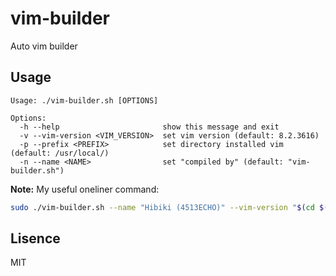 # vim-builder

Auto vim builder

## Usage
```
Usage: ./vim-builder.sh [OPTIONS]

Options:
  -h --help                       show this message and exit
  -v --vim-version <VIM_VERSION>  set vim version (default: 8.2.3616)
  -p --prefix <PREFIX>            set directory installed vim (default: /usr/local/)
  -n --name <NAME>                set "compiled by" (default: "vim-builder.sh")
```

**Note:** My useful oneliner command:

```sh
sudo ./vim-builder.sh --name "Hibiki (4513ECHO)" --vim-version "$(cd $(ghq root)/github.com/vim/vim && git pull --quiet && git describe --tags --abbrev=0)"
```

## Lisence

MIT
